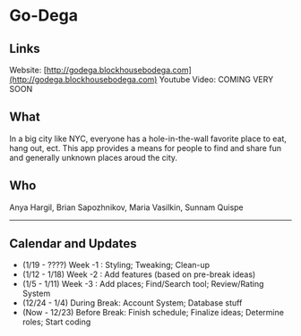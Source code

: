 # Go-Dega #

## Links ##

Website: [http://godega.blockhousebodega.com](http://godega.blockhousebodega.com)
Youtube Video: COMING VERY SOON

## What ##

In a big city like NYC, everyone has a hole-in-the-wall favorite place to eat, hang out, ect. This app provides a means for people to find and share fun and generally unknown places aroud the city.

## Who ##

Anya Hargil, Brian Sapozhnikov, Maria Vasilkin, Sunnam Quispe

----------

## Calendar and Updates ##

+ (1/19 - ????) Week -1     : Styling; Tweaking; Clean-up
+ (1/12 - 1/18) Week -2     : Add features (based on pre-break ideas)
+ (1/5 -  1/11) Week -3     : Add places; Find/Search tool; Review/Rating System
+ (12/24 - 1/4) During Break: Account System; Database stuff
+ (Now - 12/23) Before Break: Finish schedule; Finalize ideas; Determine roles; Start coding








